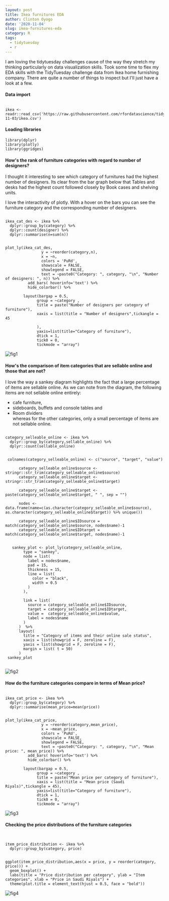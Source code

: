 ```yaml
---
layout: post
title: Ikea furnitures EDA
author: Clinton Oyogo
date: '2020-11-04'
slug: ikea-furnitures-eda
category: R
tags:
  - tidytuesday
  - r
---
```


I am loving the tidytuesday challenges cause of the way they stretch my thinking particularly on data visualization skills.
Took some time to flex my EDA skills with the TidyTuesday challenge data from Ikea home furnishing company.
There are quite a number of things to inspect but I'll just have a look at a few.    



#### Data import
```

ikea <- readr::read_csv('https://raw.githubusercontent.com/rfordatascience/tidytuesday/master/data/2020/2020-11-03/ikea.csv')

```

#### Loading libraries
```
library(dplyr)
library(plotly)
library(ggridges)

```


#### How's the rank of furniture categories with regard to number of designers?

I thought it interesting to see which category of furnitures had the highest number of designers.
Its clear from the bar graph below that Tables and desks had the highest count followed closely by Book cases and shelving units.

I love the interactivity of plotly. With a hover on the bars you can see the furniture category and the corresponding number of designers.

```

ikea_cat_des <- ikea %>%
  dplyr::group_by(category) %>%
  dplyr::count(designer) %>%
  dplyr::summarise(n=sum(n))
  
  
plot_ly(ikea_cat_des, 
                y = ~reorder(category,n), 
                x = ~n, 
                colors = 'PuRd',
                showscale = FALSE,
                showlegend = FALSE,
                text = ~paste0("Category: ", category, "\n", "Number of designers: ", n)) %>%
          add_bars( hoverinfo='text') %>%
          hide_colorbar() %>%
      
        layout(bargap = 0.5, 
              group = ~category , 
              title = paste("Number of designers per category of furniture"), 
              xaxis = list(title = "Number of designers",tickangle = 45
                           
              ),
              yaxis=list(title="Category of furniture"), 
              dtick = 1,
              tick0 = 0,
              tickmode = "array")
```

![fig1](/assets/fig1_ikeaEDA.png)  



#### How's the comparison of item categories that are sellable online and those that are not?

I love the way a sankey diagram highlights the fact that a large percentage of items are sellable online.
As we can note from the diagram, the following items are not sellable online entirely:
   - cafe furniture,   
   - sideboards, buffets and console tables  and   
   - Room dividers  
whereas for the other categories, only a small percentage of items are not sellable online.

  

```

category_selleable_online <- ikea %>%
  dplyr::group_by(category,sellable_online) %>%
  dplyr::count(sellable_online)


 colnames(category_selleable_online) <- c("source", "target", "value")

      category_selleable_online$source <- stringr::str_trim(category_selleable_online$source)
      category_selleable_online$target <- stringr::str_trim(category_selleable_online$target)

      category_selleable_online$target <- paste(category_selleable_online$target, " ", sep = "")

      nodes <- data.frame(name=c(as.character(category_selleable_online$source), as.character(category_selleable_online$target)) %>% unique())
      
      category_selleable_online$IDsource = match(category_selleable_online$source, nodes$name)-1
      category_selleable_online$IDtarget = match(category_selleable_online$target, nodes$name)-1
      
      
   sankey_plot <- plot_ly(category_selleable_online,
        type = "sankey",
        node = list(
          label = nodes$name,
          pad = 15,
          thickness = 15,
          line = list(
            color = "black",
            width = 0.5
          )
        ),
        
        link = list(
          source = category_selleable_online$IDsource,
          target = category_selleable_online$IDtarget,
          value =  category_selleable_online$value,
          label = nodes$name
        )
      )  %>%
      layout(
        title = "Category of items and their online sale status",
        xaxis = list(showgrid = F, zeroline = F),
        yaxis = list(showgrid = F, zeroline = F),
        margin = list( t = 50)
      )
 sankey_plot
   
```

![fig2](/assets/fig2_ikeaEDA.png)  

#### How do the furniture categories compare in terms of Mean price?


```

ikea_cat_price <- ikea %>%
  dplyr::group_by(category) %>%
  dplyr::summarise(mean_price=mean(price))
  
  
plot_ly(ikea_cat_price, 
                y = ~reorder(category,mean_price), 
                x = ~mean_price, 
                colors = 'PuRd',
                showscale = FALSE,
                showlegend = FALSE,
                text = ~paste0("Category: ", category, "\n", "Mean price: ", mean_price)) %>%
          add_bars( hoverinfo='text') %>%
          hide_colorbar() %>%
      
        layout(bargap = 0.5, 
              group = ~category , 
              title = paste("Mean price per category of furniture"), 
              xaxis = list(title = "Mean price (Saudi Riyals)",tickangle = 45),
              yaxis=list(title="Category of furniture"), 
              dtick = 1,
              tick0 = 0,
              tickmode = "array")

```

![fig3](/assets/fig3_ikeaEDA.png)  

#### Checking the price distributions of the furniture categories

```


item_price_distribution <- ikea %>%
  dplyr::group_by(category, price)


ggplot(item_price_distribution,aes(x = price, y = reorder(category, price))) +
  geom_boxplot() +
  labs(title = "Price distribution per category", ylab = "Item categories", xlab = "Price in Saudi Riyals") +
  theme(plot.title = element_text(hjust = 0.5, face = "bold"))

```

![fig4](/assets/fig4_ikeaEDA.png)  

